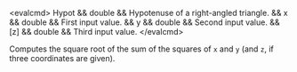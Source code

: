 \<evalcmd\> Hypot && double && Hypotenuse of a right-angled triangle. && x && double && First input value. && y && double && Second input value. && \[z\] && double && Third input value. \</evalcmd\>

Computes the square root of the sum of the squares of `x` and `y` (and `z`, if three coordinates are given).

